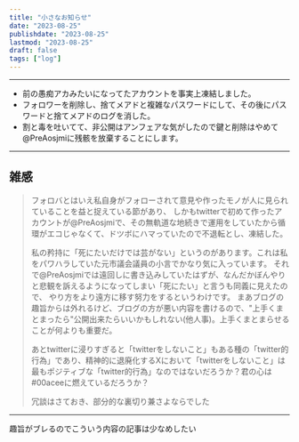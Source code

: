 ```yaml
---
title: "小さなお知らせ"
date: "2023-08-25"
publishdate: "2023-08-25"
lastmod: "2023-08-25"
draft: false
tags: ["log"]
---
```


---
- 前の愚痴アカみたいになってたアカウントを事実上凍結しました。
- フォロワーを削除し、捨てメアドと複雑なパスワードにして、その後にパスワードと捨てメアドのログを消した。
- 割と毒を吐いてて、非公開はアンフェアな気がしたので鍵と削除はやめて@PreAosjmiに残骸を放棄することにします。

---

## 雑感
> フォロバとはいえ私自身がフォローされて意見や作ったモノが人に見られていることを益と捉えている節があり、
> しかもtwitterで初めて作ったアカウントが@PreAosjmiで、その無軌道な地続きで運用をしていたから循環がエコじゃなくて、ドツボにハマっていたので不退転とし、凍結した。
>
> 私の矜持に「死にたいだけでは芸がない」というのがあります。これは私をパワハラしていた元市議会議員の小言でかなり気に入っています。
> それで@PreAosjmiでは遠回しに書き込みしていたはずが、なんだかぼんやりと悲観を訴えるようになってしまい「死にたい」と言うも同義に見えたので、
> やり方をより遠方に移す努力をするというわけです。
>まあブログの趣旨からは外れるけど、ブログの方が悪い内容を書けるので、"上手くまとまったら"公開出来たらいいかもしれない(他人事)。上手くまとまらせることが何よりも重要だ。
>
> あとtwitterに浸りすぎると「twitterをしないこと」もある種の「twitter的行為」であり、精神的に退廃化するXにおいて「twitterをしないこと」は最もポジティブな「twitter的行為」なのではないだろうか？君の心は#00aceeに燃えているだろうか？
>
> 冗談はさておき、部分的な裏切り兼さよならでした

--- 
趣旨がブレるのでこういう内容の記事は少なめしたい